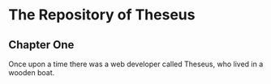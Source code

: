 # The Repository of Theseus

## Chapter One

Once upon a time there was a web developer called Theseus, who lived in a wooden boat.
